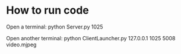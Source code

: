 # How to run code
Open a terminal:
    python Server.py 1025

Open another terminal:
    python ClientLauncher.py 127.0.0.1 1025 5008 video.mjpeg
